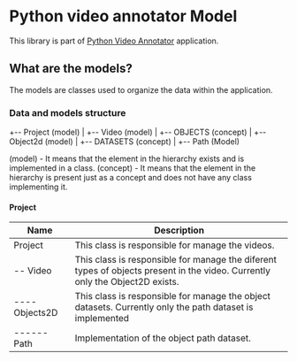 # Python video annotator Model

This library is part of [Python Video Annotator](http://pythonvideoannotator.readthedocs.io) application.


## What are the models?

The models are classes used to organize the data within the application.

### Data and models structure

+-- Project (model)
|   +-- Video (model)
|   	+-- OBJECTS (concept)
|   		+-- Object2d (model)
|   			+-- DATASETS (concept)
|   				+-- Path (Model)

(model) - It means that the element in the hierarchy exists and is implemented in a class.
(concept) - It means that the element in the hierarchy is present just as a concept and does not have any class implementing it.

#### Project
| Name | Description |
|---|---|
|Project| This class is responsible for manage the videos. |
|-- Video| This class is responsible for manage the diferent types of objects present in the video. Currently only the Object2D exists. |
|---- Objects2D| This class is responsible for manage the object datasets. Currently only the path dataset is implemented|
|------ Path| Implementation of the object path dataset.|
